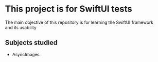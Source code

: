 # This project is for SwiftUI tests

The main objective of this repository is for learning the SwiftUI framework and its usability

## Subjects studied

- AsyncImages
